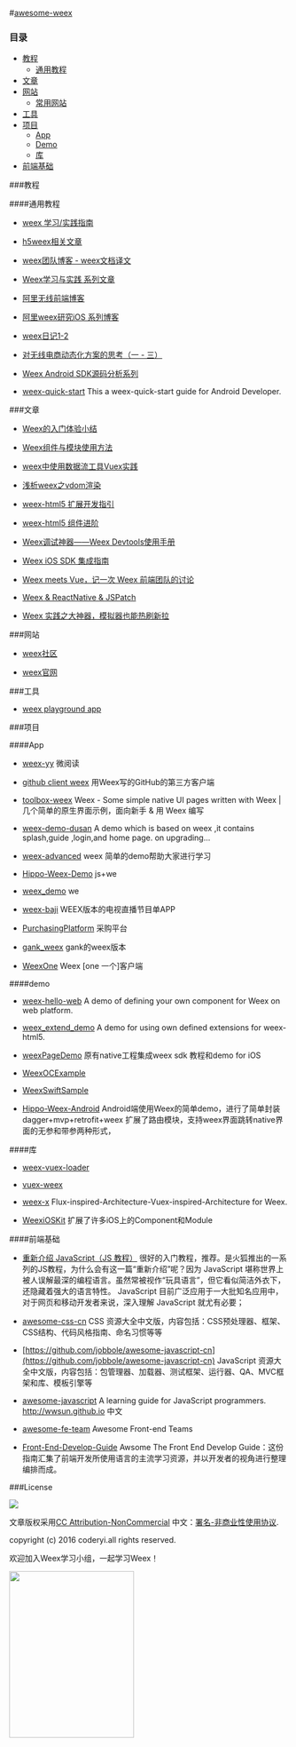 #[awesome-weex](https://github.com/JoggerPlus/awesome-weex)

###  目录
- [教程](#教程)
    - [通用教程](#通用教程)
- [文章](#文章)
- [网站](#网站)
    - [常用网站](#常用网站)
- [工具](#工具)
- [项目](#项目)
    - [App](#app)
    - [Demo](#demo)
    - [库](#库)
- [前端基础](#前端基础)


###教程

####通用教程

* [weex 学习/实践指南](https://github.com/vczero/weex-learning)

* [h5weex相关文章](https://github.com/h5weex/h5weex-books)

* [weex团队博客 - weex文档译文](https://github.com/weexteam/article/issues)

* [Weex学习与实践 系列文章](http://coderyi.com/posts/weex1/)

* [阿里无线前端博客](https://github.com/amfe/article/issues)

* [阿里weex研究iOS 系列博客](http://blog.csdn.net/d200820205051/article/category/6306637)

* [weex日记1-2](http://www.zjutkz.net/2016/09/15/weex%E6%97%A5%E8%AE%B0/)

* [对无线电商动态化方案的思考（一 - 三）](https://github.com/amfe/article/issues/13)

* [Weex Android SDK源码分析系列](http://blog.csdn.net/column/details/weex.html)

* [weex-quick-start](https://github.com/zhoukekestar/weex-quick-start) This a weex-quick-start guide for Android Developer.


###文章

* [Weex的入门体验小结](https://zhuanlan.zhihu.com/p/21770667)

* [Weex组件与模块使用方法](http://weex.help/topic/57de805fa16ef6026b9c76bb)

* [weex中使用数据流工具Vuex实践](https://github.com/weexteam/article/issues/62)

* [浅析weex之vdom渲染](https://github.com/weexteam/article/issues/51)

* [weex-html5 扩展开发指引](https://yq.aliyun.com/articles/61055)

* [weex-html5 组件进阶](https://yq.aliyun.com/articles/61067)

* [Weex调试神器——Weex Devtools使用手册 ](https://github.com/weexteam/article/issues/50)

* [Weex iOS SDK 集成指南](https://open.taobao.com/doc2/detail?spm=a219a.7629140.0.0.tFddsV&&docType=1&articleId=104829)

* [Weex meets Vue，记一次 Weex 前端团队的讨论](https://github.com/weexteam/article/issues/77)

* [Weex & ReactNative & JSPatch](http://awhisper.github.io/2016/07/22/Weex-ReactNative-JSPatch/)

* [Weex 实践之大神器，模拟器也能热刷新拉](http://www.jianshu.com/p/241fc05e5cf0)

###网站

* [weex社区](http://weex.help/)

* [weex官网](https://alibaba.github.io/weex/)

###工具

* [weex playground app](https://alibaba.github.io/weex/download.html)







###项目

####App


* [weex-yy](https://github.com/vczero/weex-yy) 微阅读

* [github client weex](https://github.com/coderyi/hello-weex) 用Weex写的GitHub的第三方客户端

* [toolbox-weex](https://github.com/hugojing/toolbox-weex) Weex - Some simple native UI pages written with Weex | 几个简单的原生界面示例，面向新手 & 用 Weex 编写

* [weex-demo-dusan](https://github.com/duqian291902259/weex-demo-dusan) A demo which is based on weex ,it contains splash,guide ,login,and home page. on upgrading... 

* [weex-advanced](https://github.com/walid1992/weex-advanced) weex 简单的demo帮助大家进行学习

* [Hippo-Weex-Demo](https://github.com/q757571446/Hippo-Weex-Demo) js+we

* [weex_demo](https://github.com/attackonFourier/weex_demo) we

* [weex-baji](https://github.com/charlescui/weex-baji) WEEX版本的电视直播节目单APP

* [PurchasingPlatform](https://github.com/emptywalker/PurchasingPlatform) 采购平台

* [gank_weex](https://github.com/jtsky/gank_weex) gank的weex版本

* [WeexOne](https://github.com/dodola/WeexOne) Weex [one 一个]客户端



####demo

* [weex-hello-web](https://github.com/MrRaindrop/weex-hello-web) A demo of defining your own component for Weex on web platform.

* [weex_extend_demo](https://github.com/MrRaindrop/weex_extend_demo) A demo for using own defined extensions for weex-html5.

* [weexPageDemo](https://github.com/dengjunwen/weexPageDemo) 原有native工程集成weex sdk 教程和demo for iOS

* [WeexOCExample](https://github.com/acton393/WeexOCExample)

* [WeexSwiftSample](https://github.com/acton393/WeexSwiftSample)

* [Hippo-Weex-Android](https://github.com/q757571446/Hippo-Weex-Android) Android端使用Weex的简单demo，进行了简单封装 dagger+mvp+retrofit+weex 扩展了路由模块，支持weex界面跳转native界面的无参和带参两种形式，


####库

* [weex-vuex-loader](https://github.com/kmCha/weex-vuex-loader)

* [vuex-weex](https://github.com/kmCha/vuex-weex)

* [weex-x](https://github.com/Jinjiang/weex-x) Flux-inspired-Architecture-Vuex-inspired-Architecture for Weex.

* [WeexiOSKit](https://github.com/coderyi/hello-weex) 扩展了许多iOS上的Component和Module


####前端基础

* [重新介绍 JavaScript（JS 教程）](https://developer.mozilla.org/zh-CN/docs/Web/JavaScript)  很好的入门教程，推荐。是火狐推出的一系列的JS教程，为什么会有这一篇“重新介绍”呢？因为 JavaScript 堪称世界上被人误解最深的编程语言。虽然常被视作“玩具语言”，但它看似简洁外衣下，还隐藏着强大的语言特性。 JavaScript 目前广泛应用于一大批知名应用中，对于网页和移动开发者来说，深入理解 JavaScript 就尤有必要；

* [awesome-css-cn](https://github.com/jobbole/awesome-css-cn)
CSS 资源大全中文版，内容包括：CSS预处理器、框架、CSS结构、代码风格指南、命名习惯等等

* [https://github.com/jobbole/awesome-javascript-cn](https://github.com/jobbole/awesome-javascript-cn)
JavaScript 资源大全中文版，内容包括：包管理器、加载器、测试框架、运行器、QA、MVC框架和库、模板引擎等

* [awesome-javascript](https://github.com/wwsun/awesome-javascript)
A learning guide for JavaScript programmers. http://wwsun.github.io
中文

* [awesome-fe-team](https://github.com/mdluo/awesome-fe-team)
Awesome Front-end Teams

* [Front-End-Develop-Guide](https://github.com/icepy/Front-End-Develop-Guide)
Awsome The Front End Develop Guide：这份指南汇集了前端开发所使用语言的主流学习资源，并以开发者的视角进行整理编排而成。


###License

![](https://i.creativecommons.org/l/by-nc/4.0/88x31.png)


文章版权采用[CC Attribution-NonCommercial](http://creativecommons.org/licenses/by-nc/4.0/) 中文：[署名-非商业性使用协议](http://creativecommons.org/licenses/by-nc/3.0/cn/
                                                                                                      ).

copyright (c) 2016 coderyi.all rights reserved.



欢迎加入Weex学习小组，一起学习Weex！

<img src="https://raw.githubusercontent.com/coderyi/blog/master/other/images/weexwechat.jpeg" width="225" height="300">

